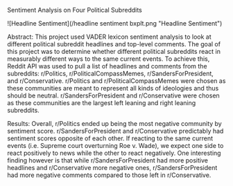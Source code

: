 Sentiment Analysis on Four Political Subreddits

![Headline Sentiment](/headline sentiment bxplt.png "Headline Sentiment")

Abstract: This project used VADER lexicon sentiment analysis to look at different political subreddit headlines and top-level comments. The goal of this project was to determine whether different political subreddits react in measurably different ways to the same current events. To achieve this, Reddit API was used to pull a list of headlines and comments from the subreddits: r/Politics, r/PoliticalCompassMemes, r/SandersForPresident, and r/Conservative. r/Politics and r/PoliticalCompassMemes were chosen as these communities are meant to represent all kinds of ideologies and thus should be neutral. r/SandersForPresident and r/Conservative were chosen as these communities are the largest left leaning and right leaning subreddits.

Results: Overall, r/Politics ended up being the most negative community by sentiment score. r/SandersForPresident and r/Conservative predictably had sentiment scores opposite of each other. If reacting to the same current events (i.e. Supreme court overturning Roe v. Wade), we expect one side to react positively to news while the other to react negatively. One interesting finding however is that while r/SandersForPresident had more positive headlines and r/Conservative more negative ones, r/SandersForPresident had more negative comments compared to those left in r/Conservative.

